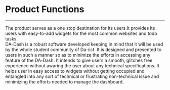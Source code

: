 # Product Functions


---


The product serves as a one stop destination for its users.It provides its users with easy-to-add widgets for the most common websites and todo tasks.<br/> DA-Dash is a robust software developed keeping in mind that it will be used by the whole student community of Da-iict. It is designed and presented to users in such a manner so as to minimize the efforts in accessing any feature of the DA-Dash. It intends to give users a smooth, glitches free experience without awaring the user about any technical specifications. It helps user in easy access to widgets without getting occupied and entangled  into any sort of technical or frustrating non-technical issue and minimizing the efforts needed to manage the dashboard.



